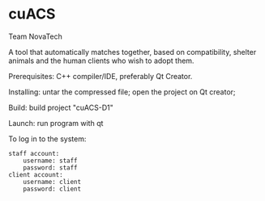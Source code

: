 # cuACS

Team NovaTech

A tool that  automatically matches together, based on compatibility, shelter animals and the human clients who wish to  adopt them.

Prerequisites:
	C++ compiler/IDE, preferably Qt Creator.

Installing:
	untar the compressed file;
	open the project on Qt creator;
	
Build:
	build project "cuACS-D1"

Launch:
	run program with qt

To log in to the system:

	staff account: 
		username: staff
		password: staff
	client account:	
		username: client
		password: client


